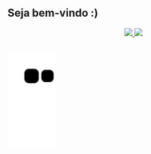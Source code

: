 ## Seja bem-vindo :)
<div align="center">
  <a href="https://github.com/lsjesus">
  <img height="180em" src="https://github-readme-stats.vercel.app/api?username=lsjesus&show_icons=true&theme=github_dark&include_all_commits=true&count_private=true"/>
  <img height="180em" src="https://github-readme-stats.vercel.app/api/top-langs/?username=lsjesus&layout=default&langs_count=7&theme=algolia"/>
</div>
  
  ##
 
<div> 

  ![Snake animation](https://github.com/rafaballerini/rafaballerini/blob/output/github-contribution-grid-snake.svg)
 
</div>
